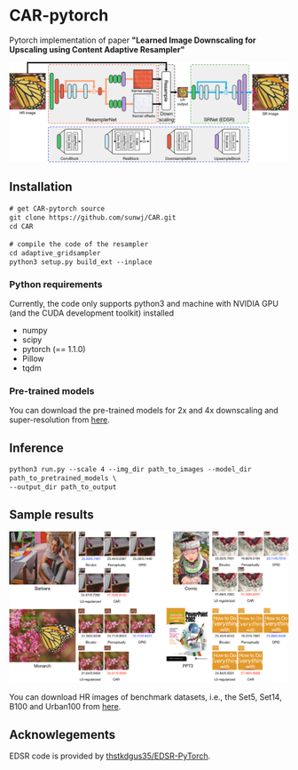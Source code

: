 # CAR-pytorch

Pytorch implementation of paper **"Learned Image Downscaling for Upscaling using Content Adaptive Resampler"**

![](figs/overview.png)

## Installation

	# get CAR-pytorch source
	git clone https://github.com/sunwj/CAR.git
	cd CAR
	
	# compile the code of the resampler
	cd adaptive_gridsampler
	python3 setup.py build_ext --inplace

### Python requirements
Currently, the code only supports python3 and machine with NVIDIA GPU (and the CUDA development toolkit) installed

* numpy
* scipy
* pytorch (== 1.1.0)
* Pillow
* tqdm

### Pre-trained models
You can download the pre-trained models for 2x and 4x downscaling and super-resolution from [here](https://mega.nz/#!XzIm3YhT!jbIOOOGBOiKtv3VAOD782Mz7nK1L_kma-BzR-RhboW4).

## Inference
	python3 run.py --scale 4 --img_dir path_to_images --model_dir path_to_pretrained_models \
	--output_dir path_to_output

## Sample results
![](figs/qualitative.png)

You can download HR images of benchmark datasets, i.e., the Set5, Set14, B100 and Urban100 from [here](https://mega.nz/#!znBRCSJA!_qwJMP5VDe3yleiK8m0QXrpHLee9AS8vzT03lAOorP0).

## Acknowlegements
EDSR code is provided by [thstkdgus35/EDSR-PyTorch](https://github.com/thstkdgus35/EDSR-PyTorch).
